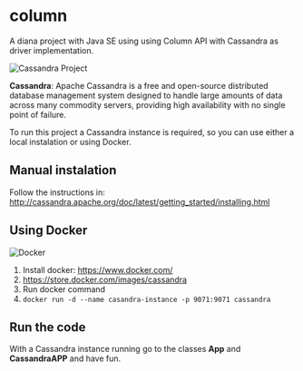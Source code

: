 # column

A diana project with Java SE using using Column API with Cassandra as driver implementation.

![Cassandra Project](https://github.com/JNOSQL/jnosql-site/blob/master/assets/img/logos/cassandra.png)

**Cassandra**: Apache Cassandra is a free and open-source distributed database management system designed to handle large amounts of data across many commodity servers, providing high availability with no single point of failure.


To run this project a Cassandra instance is required, so you can use either a local instalation or using Docker.


## Manual instalation

Follow the instructions in: http://cassandra.apache.org/doc/latest/getting_started/installing.html


## Using Docker

![Docker](https://www.docker.com/sites/default/files/horizontal_large.png)


1. Install docker: https://www.docker.com/
1. https://store.docker.com/images/cassandra
1. Run docker command
1. `docker run -d --name casandra-instance -p 9071:9071 cassandra`



## Run the code

With a Cassandra instance running go to the classes **App** and **CassandraAPP** and have fun.
